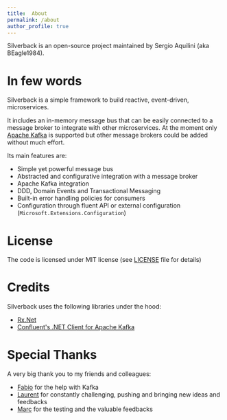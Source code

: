 ```yaml
---
title:  About
permalink: /about
author_profile: true
---
```


Silverback is an open-source project maintained by Sergio Aquilini (aka BEagle1984).

# In few words

Silverback is a simple framework to build reactive, event-driven, microservices.

It includes an in-memory message bus that can be easily connected to a message broker to integrate with other microservices. At the moment only [Apache Kafka](https://kafka.apache.org/) is supported but other message brokers could be added without much effort.

Its main features are:
* Simple yet powerful message bus
* Abstracted and configurative integration with a message broker
* Apache Kafka integration
* DDD, Domain Events and Transactional Messaging
* Built-in error handling policies for consumers
* Configuration through fluent API or external configuration (`Microsoft.Extensions.Configuration`)

# License

The code is licensed under MIT license (see [LICENSE](https://github.com/BEagle1984/silverback/blob/master/LICENSE) file for details)

# Credits

Silverback uses the following libraries under the hood:
* [Rx.Net](https://github.com/dotnet/reactive)
* [Confluent's .NET Client for Apache Kafka](https://github.com/confluentinc/confluent-kafka-dotnet)

# Special Thanks

A very big thank you to my friends and colleagues:
* [Fabio](https://github.com/ppx80) for the help with Kafka
* [Laurent](https://github.com/lbovet) for constantly challenging, pushing and bringing new ideas and feedbacks
* [Marc](https://github.com/msallin) for the testing and the valuable feedbacks